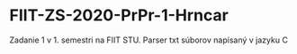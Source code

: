 # FIIT-ZS-2020-PrPr-1-Hrncar
 
Zadanie 1 v 1. semestri na FIIT STU.
Parser txt súborov napísaný v jazyku C
